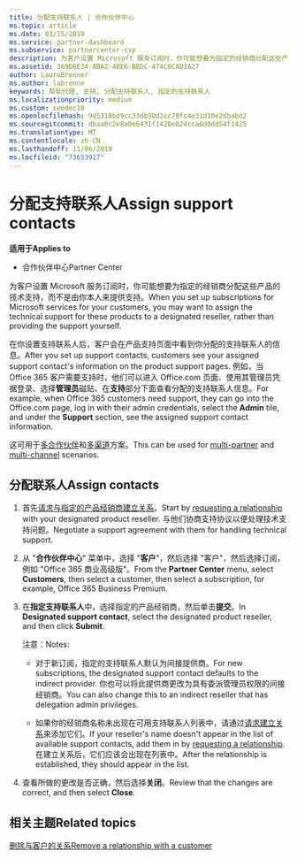 ```yaml
---
title: 分配支持联系人 | 合作伙伴中心
ms.topic: article
ms.date: 03/15/2019
ms.service: partner-dashboard
ms.subservice: partnercenter-csp
description: 为客户设置 Microsoft 服务订阅时，你可能想要为指定的经销商分配这些产品的技术支持，而不是由你本人来提供支持。
ms.assetid: 369DBE34-ABA2-40E6-BBDC-474C0CAD3A27
author: LauraBrenner
ms.author: labrenne
keywords: 帮助代理, 支持, 分配支持联系人, 指定的支持联系人
ms.localizationpriority: medium
ms.custom: seodec18
ms.openlocfilehash: 9d5318bd9cc33db50d2cc78fc4e31d10e2dbabd2
ms.sourcegitcommit: dbaa6c2e8a0e6431f1420e024cca6d0dd54f1425
ms.translationtype: MT
ms.contentlocale: zh-CN
ms.lasthandoff: 11/06/2019
ms.locfileid: "73653917"
---
```

# <a name="assign-support-contacts"></a><span data-ttu-id="33862-104">分配支持联系人</span><span class="sxs-lookup"><span data-stu-id="33862-104">Assign support contacts</span></span>

<span data-ttu-id="33862-105">**适用于**</span><span class="sxs-lookup"><span data-stu-id="33862-105">**Applies to**</span></span>

-  <span data-ttu-id="33862-106">合作伙伴中心</span><span class="sxs-lookup"><span data-stu-id="33862-106">Partner Center</span></span>

<span data-ttu-id="33862-107">为客户设置 Microsoft 服务订阅时，你可能想要为指定的经销商分配这些产品的技术支持，而不是由你本人来提供支持。</span><span class="sxs-lookup"><span data-stu-id="33862-107">When you set up subscriptions for Microsoft services for your customers, you may want to assign the technical support for these products to a designated reseller, rather than providing the support yourself.</span></span>

<span data-ttu-id="33862-108">在你设置支持联系人后，客户会在产品支持页面中看到你分配的支持联系人的信息。</span><span class="sxs-lookup"><span data-stu-id="33862-108">After you set up support contacts, customers see your assigned support contact's information on the product support pages.</span></span> <span data-ttu-id="33862-109">例如，当 Office 365 客户需要支持时，他们可以进入 Office.com 页面、使用其管理员凭据登录、选择**管理员**磁贴、在**支持**部分下面查看分配的支持联系人信息。</span><span class="sxs-lookup"><span data-stu-id="33862-109">For example, when Office 365 customers need support, they can go into the Office.com page, log in with their admin credentials, select the **Admin** tile, and under the **Support** section, see the assigned support contact information.</span></span>

<span data-ttu-id="33862-110">这可用于[多合作伙伴](multipartner.md)和[多渠道](multichannel.md)方案。</span><span class="sxs-lookup"><span data-stu-id="33862-110">This can be used for [multi-partner](multipartner.md) and [multi-channel](multichannel.md) scenarios.</span></span> 

<a href="" id="assigncontacts"></a>
## <a name="assign-contacts"></a><span data-ttu-id="33862-111">分配联系人</span><span class="sxs-lookup"><span data-stu-id="33862-111">Assign contacts</span></span>

1.  <span data-ttu-id="33862-112">首先[请求与指定的产品经销商建立关系](request-a-relationship-with-a-customer.md)。</span><span class="sxs-lookup"><span data-stu-id="33862-112">Start by [requesting a relationship](request-a-relationship-with-a-customer.md) with your designated product reseller.</span></span> <span data-ttu-id="33862-113">与他们协商支持协议以便处理技术支持问题。</span><span class="sxs-lookup"><span data-stu-id="33862-113">Negotiate a support agreement with them for handling technical support.</span></span>

2.  <span data-ttu-id="33862-114">从 "**合作伙伴中心**" 菜单中，选择 "**客户**"，然后选择 "客户"，然后选择订阅，例如 "Office 365 商业高级版"。</span><span class="sxs-lookup"><span data-stu-id="33862-114">From the **Partner Center** menu, select **Customers**, then select a customer, then select a subscription, for example, Office 365 Business Premium.</span></span>

3.  <span data-ttu-id="33862-115">在**指定支持联系人**中，选择指定的产品经销商，然后单击**提交**。</span><span class="sxs-lookup"><span data-stu-id="33862-115">In  **Designated support contact**, select the designated product reseller, and then click **Submit**.</span></span> 

    <span data-ttu-id="33862-116">注意：</span><span class="sxs-lookup"><span data-stu-id="33862-116">Notes:</span></span> 
    
    *  <span data-ttu-id="33862-117">对于新订阅，指定的支持联系人默认为间接提供商。</span><span class="sxs-lookup"><span data-stu-id="33862-117">For new subscriptions, the designated support contact defaults to the indirect provider.</span></span> <span data-ttu-id="33862-118">你也可以将此提供商更改为具有委派管理员权限的间接经销商。</span><span class="sxs-lookup"><span data-stu-id="33862-118">You can also change this to an indirect reseller that has delegation admin privileges.</span></span>
    
    *  <span data-ttu-id="33862-119">如果你的经销商名称未出现在可用支持联系人列表中，请通过[请求建立关系](request-a-relationship-with-a-customer.md)来添加它们。</span><span class="sxs-lookup"><span data-stu-id="33862-119">If your reseller's name doesn't appear in the list of available support contacts, add them in by [requesting a relationship](request-a-relationship-with-a-customer.md).</span></span> <span data-ttu-id="33862-120">在建立关系后，它们应该会出现在列表中。</span><span class="sxs-lookup"><span data-stu-id="33862-120">After the relationship is established, they should appear in the list.</span></span>  

4.  <span data-ttu-id="33862-121">查看所做的更改是否正确，然后选择**关闭**。</span><span class="sxs-lookup"><span data-stu-id="33862-121">Review that the changes are correct, and then select **Close**.</span></span>

## <a name="related-topics"></a><span data-ttu-id="33862-122">相关主题</span><span class="sxs-lookup"><span data-stu-id="33862-122">Related topics</span></span>

[<span data-ttu-id="33862-123">删除与客户的关系</span><span class="sxs-lookup"><span data-stu-id="33862-123">Remove a relationship with a customer</span></span>](remove-a-relationship.md)